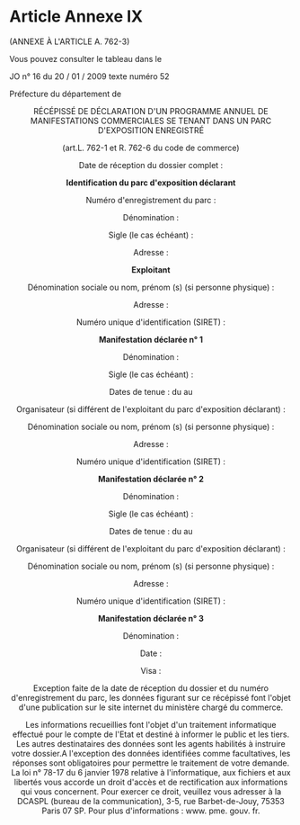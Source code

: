 # Article Annexe IX

(ANNEXE À L'ARTICLE A. 762-3)

Vous pouvez consulter le tableau dans le

JO n° 16 du 20 / 01 / 2009 texte numéro 52

Préfecture du département de

<div align="center">RÉCÉPISSÉ DE DÉCLARATION D'UN PROGRAMME ANNUEL DE MANIFESTATIONS COMMERCIALES SE TENANT DANS UN PARC D'EXPOSITION ENREGISTRÉ </div>
<div align="center"/>
<div align="center"/>
<div align="center"/>

(art.L. 762-1 et R. 762-6 du code de commerce)

Date de réception du dossier complet :

**Identification du parc d'exposition déclarant**

Numéro d'enregistrement du parc :

Dénomination :

Sigle (le cas échéant) :

Adresse :

**Exploitant**

Dénomination sociale ou nom, prénom (s) (si personne physique) :

Adresse :

Numéro unique d'identification (SIRET) :

**Manifestation déclarée n° 1**

Dénomination :

Sigle (le cas échéant) :

Dates de tenue : du au

Organisateur (si différent de l'exploitant du parc d'exposition déclarant) :

Dénomination sociale ou nom, prénom (s) (si personne physique) :

Adresse :

Numéro unique d'identification (SIRET) :

**Manifestation déclarée n° 2**

Dénomination :

Sigle (le cas échéant) :

Dates de tenue : du au

Organisateur (si différent de l'exploitant du parc d'exposition déclarant) :

Dénomination sociale ou nom, prénom (s) (si personne physique) :

Adresse :

Numéro unique d'identification (SIRET) :

**Manifestation déclarée n° 3**

Dénomination :

Date :

Visa :

Exception faite de la date de réception du dossier et du numéro d'enregistrement du parc, les données figurant sur ce récépissé font l'objet d'une publication sur le site internet du ministère chargé du commerce.

Les informations recueillies font l'objet d'un traitement informatique effectué pour le compte de l'Etat et destiné à informer le public et les tiers. Les autres destinataires des données sont les agents habilités à instruire votre dossier.A l'exception des données identifiées comme facultatives, les réponses sont obligatoires pour permettre le traitement de votre demande. La loi n° 78-17 du 6 janvier 1978 relative à l'informatique, aux fichiers et aux libertés vous accorde un droit d'accès et de rectification aux informations qui vous concernent. Pour exercer ce droit, veuillez vous adresser à la DCASPL (bureau de la communication), 3-5, rue Barbet-de-Jouy, 75353 Paris 07 SP. Pour plus d'informations : www. pme. gouv. fr.
